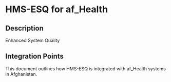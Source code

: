 # HMS-ESQ for af_Health

## Description

Enhanced System Quality

## Integration Points

This document outlines how HMS-ESQ is integrated with af_Health systems in Afghanistan.
